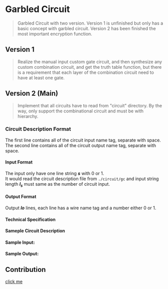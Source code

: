 # **Garbled Circuit**

> Garbled Circuit with two version. Version 1 is unfinished but only has a basic concept with garbled circuit.
> Version 2 has been finished the most important encryption function.

## Version 1
> Realize the manual input custom gate circuit, and then synthesize any custom combination circuit, and get the truth table function, but there is a requirement that each layer of the combination circuit need to have at least one gate.

## Version 2 (Main)
> Implement that all circuits have to read from "circuit" directory. By the way, only support the combinational circuit and must be with hierarchy.

### Circuit Description Format
The first line contains all of the circuit input name tag, separate with space.  
The second line contains all of the circuit output name tag, separate with space.  


#### Input Format
The input only have one line string ***s*** with 0 or 1.  
It would read the circuit description file from `./circuit/gc` and input string length ***l<sub>s</sub>*** must same as the number of circuit input.

#### Output Format
Output ***lo*** lines, each line has a wire name tag and a number either 0 or 1.

#### Technical Specification


#### Sameple Circuit Description

#### Sample Input:

#### Sample Output:

## Contribution
[click me](https://hackmd.io/@edDnIx-xTO2Y79IC9tqYgg/B1wep6z9r)
